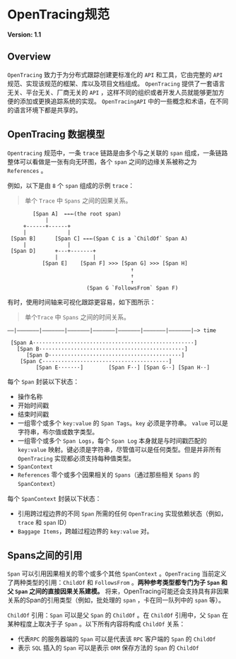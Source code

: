 # OpenTracing规范
**Version: 1.1**

## Overview

`OpenTracing` 致力于为分布式跟踪创建更标准化的 `API` 和工具，它由完整的 `API` 规范、实现该规范的框架、库以及项目文档组成。
`OpenTracing` 提供了一套语言无关、平台无关、厂商无关的 `API` ，这样不同的组织或者开发人员就能够更加方便的添加或更换追踪系统的实现。 `OpenTracingAPI` 中的一些概念和术语，在不同的语言环境下都是共享的。

## OpenTracing 数据模型

`Opentracing` 规范中，一条 `trace` 链路是由多个与之关联的 `span` 组成，一条链路整体可以看做是一张有向无环图，各个 `span` 之间的边缘关系被称之为 `References` 。

例如，以下是由 `8` 个 `span` 组成的示例 `trace`：

>单个 `Trace` 中 `Spans` 之间的因果关系。

```
        [Span A]  ←←←(the root span)
            |
     +------+------+
     |             |
 [Span B]      [Span C] ←←←(Span C is a `ChildOf` Span A)
     |             |
 [Span D]      +---+-------+
               |           |
           [Span E]    [Span F] >>> [Span G] >>> [Span H]
                                       ↑
                                       ↑
                                       ↑
                         (Span G `FollowsFrom` Span F)
```

有时，使用时间轴来可视化跟踪更容易，如下图所示：

> 单个`Trace` 中 `Spans` 之间的时间关系。

```
––|–––––––|–––––––|–––––––|–––––––|–––––––|–––––––|–––––––|–> time

 [Span A···················································]
   [Span B··············································]
      [Span D··········································]
    [Span C········································]
         [Span E·······]        [Span F··] [Span G··] [Span H··]
```
每个 `Span` 封装以下状态：

- 操作名称
- 开始时间戳
- 结束时间戳
- 一组零个或多个 `key:value` 的 `Span Tags`。`key` 必须是字符串。 `value` 可以是字符串，布尔值或数字类型。
- 一组零个或多个 `Span Logs`，每个 `Span Log` 本身就是与时间戳匹配的 `key:value` 映射。键必须是字符串，尽管值可以是任何类型。但是并非所有 `OpenTracing` 实现都必须支持每种值类型。
- `SpanContext`
- `References` 零个或多个因果相关的 `Spans`（通过那些相关 `Spans` 的 `SpanContext`）

每个 `SpanContext` 封装以下状态：

- 引用跨过程边界的不同 `Span` 所需的任何 `OpenTracing` 实现依赖状态（例如，`trace` 和 `span` ID）
- `Baggage Items`，跨越过程边界的 `key:value` 对。

## Spans之间的引用

`Span` 可以引用因果相关的零个或多个其他 `SpanContext` 。`OpenTracing` 当前定义了两种类型的引用：`ChildOf` 和 `FollowsFrom` 。**两种参考类型都专门为子 `Span` 和父 `Span` 之间的直接因果关系建模。** 将来，OpenTracing可能还会支持具有非因果关系的Span的引用类型（例如，批处理的 `span` ，卡在同一队列中的 `span` 等）。

`ChildOf` 引用：`Span` 可以是父 `Span` 的 `ChildOf` 。在 `ChildOf` 引用中，父 `Span` 在某种程度上取决于子 `Span` 。以下所有内容将构成 `ChildOf` 关系：

- 代表`RPC` 的服务器端的 `Span` 可以是代表该 `RPC` 客户端的 `Span` 的 `ChildOf`
- 表示 `SQL` 插入的 `Span` 可以是表示 `ORM` 保存方法的 `Span` 的 `ChildOf`
